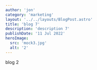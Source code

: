 ```yaml
---
author: 'jon'
category: 'marketing'
layout: '../../layouts/BlogPost.astro'
title: 'blog 7'
description: 'description 7'
publishDate: '11 Jul 2022'
heroImage:
  src: 'mock3.jpg'
  alt: '2'
---
```


blog 2
